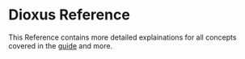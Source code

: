 # Dioxus Reference

This Reference contains more detailed explainations for all concepts covered in the [guide](../guide/index.md) and more.
